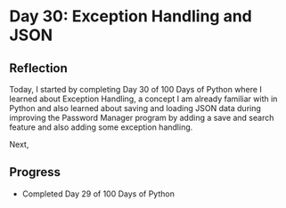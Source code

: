 # Day 30: Exception Handling and JSON

## Reflection  
  Today, I started by completing Day 30 of 100 Days of Python where I learned about Exception Handling, a concept I am already familiar with in Python and also learned about saving and loading JSON data during improving the Password Manager program by adding a save and search feature and also adding some exception handling.

  Next, 

## Progress
 - Completed Day 29 of 100 Days of Python